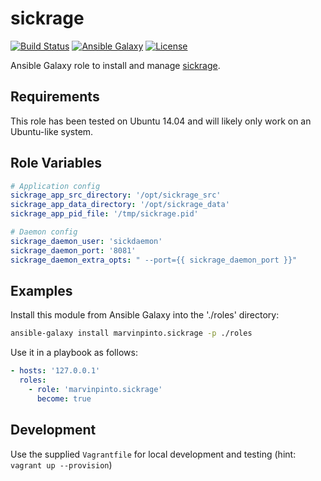 sickrage
========

[![Build Status](https://img.shields.io/travis/marvinpinto/ansible-role-sickrage/master.svg?style=flat-square)](https://travis-ci.org/marvinpinto/ansible-role-sickrage)
[![Ansible Galaxy](https://img.shields.io/badge/ansible--galaxy-sickrage-blue.svg?style=flat-square)](https://galaxy.ansible.com/marvinpinto/sickrage)
[![License](https://img.shields.io/badge/license-MIT-brightgreen.svg?style=flat-square)](LICENSE.txt)

Ansible Galaxy role to install and manage [sickrage](https://sickrage.github.io).


Requirements
------------

This role has been tested on Ubuntu 14.04 and will likely only work on an
Ubuntu-like system.


Role Variables
--------------

``` yaml
# Application config
sickrage_app_src_directory: '/opt/sickrage_src'
sickrage_app_data_directory: '/opt/sickrage_data'
sickrage_app_pid_file: '/tmp/sickrage.pid'

# Daemon config
sickrage_daemon_user: 'sickdaemon'
sickrage_daemon_port: '8081'
sickrage_daemon_extra_opts: " --port={{ sickrage_daemon_port }}"
```


Examples
--------

Install this module from Ansible Galaxy into the './roles' directory:
```bash
ansible-galaxy install marvinpinto.sickrage -p ./roles
```

Use it in a playbook as follows:
```yaml
- hosts: '127.0.0.1'
  roles:
    - role: 'marvinpinto.sickrage'
      become: true
```


Development
-----------
Use the supplied `Vagrantfile` for local development and testing (hint: `vagrant up --provision`)
